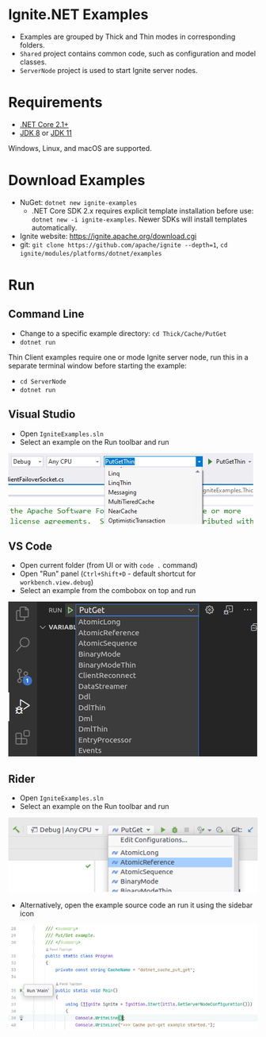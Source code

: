# Ignite.NET Examples

* Examples are grouped by Thick and Thin modes in corresponding folders.
* `Shared` project contains common code, such as configuration and model classes.
* `ServerNode` project is used to start Ignite server nodes.

# Requirements

* [.NET Core 2.1+](https://dotnet.microsoft.com/download/dotnet-core)
* [JDK 8](https://www.oracle.com/java/technologies/javase/javase-jdk8-downloads.html) or [JDK 11](https://www.oracle.com/java/technologies/javase-jdk11-downloads.html)

Windows, Linux, and macOS are supported.

# Download Examples

* NuGet: `dotnet new ignite-examples`
  * .NET Core SDK 2.x requires explicit template installation before use: `dotnet new -i ignite-examples`. Newer SDKs will install templates automatically.
* Ignite website: https://ignite.apache.org/download.cgi
* git: `git clone https://github.com/apache/ignite --depth=1`, `cd ignite/modules/platforms/dotnet/examples`

# Run

## Command Line

* Change to a specific example directory: `cd Thick/Cache/PutGet`
* `dotnet run`

Thin Client examples require one or mode Ignite server node, run this in a separate terminal window before starting the example:
* `cd ServerNode`
* `dotnet run`

## Visual Studio

* Open `IgniteExamples.sln`
* Select an example on the Run toolbar and run

![Visual Studio Screenshot](images/vs.png)

## VS Code

* Open current folder (from UI or with `code .` command)
* Open "Run" panel (`Ctrl+Shift+D` - default shortcut for `workbench.view.debug`)
* Select an example from the combobox on top and run

![VS Code Screenshot](images/vs-code.png)

## Rider

* Open `IgniteExamples.sln`
* Select an example on the Run toolbar and run

![Rider Toolbar Screenshot](images/rider.png)

* Alternatively, open the example source code an run it using the sidebar icon

![Rider Sidebar Screenshot](images/rider-sidebar.png)
